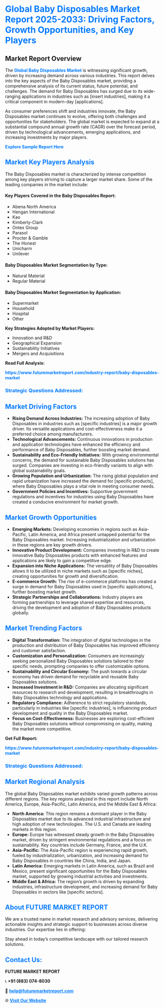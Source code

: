 <h1 style="color: #007BFF;">Global Baby Disposables Market Report 2025-2033: Driving Factors, Growth Opportunities, and Key Players</h1>

<section id="overview">
<h2>Market Report Overview</h2>
<p>The <a href="https://www.futuremarketreport.com/industry-report/baby-disposables-market" style="color: #007BFF; text-decoration: none;"><strong>Global Baby Disposables Market</strong></a> is witnessing significant growth, driven by increasing demand across various industries. This report delves into the key aspects of the Baby Disposables market, providing a comprehensive analysis of its current status, future potential, and challenges. The demand for Baby Disposables has surged due to its wide-ranging applications in industries such as [insert industries], making it a critical component in modern-day [applications].</p>
<p>As consumer preferences shift and industries innovate, the Baby Disposables market continues to evolve, offering both challenges and opportunities for stakeholders. The global market is expected to expand at a substantial compound annual growth rate (CAGR) over the forecast period, driven by technological advancements, emerging applications, and increasing investments by major players.</p>
</section>

<section id="overview">
<p><a href="https://www.futuremarketreport.com/request-sample/reportId=108192" style="color: #007BFF; text-decoration: none;"><strong>Explore Sample Report Here</strong></a></p>
</section>

<section id="key-players">
<h2 style="color: #007BFF;">Market Key Players Analysis</h2>
<p>The Baby Disposables market is characterized by intense competition among key players striving to capture a larger market share. Some of the leading companies in the market include:</p>
<h4>Key Players Covered in the Baby Disposables Report:</h4>
<ul><li>Abena North America</li><li>Hengan International</li><li>Kao</li><li>Kimberly-Clark</li><li>Ontex Group</li><li>Parasol</li><li>Procter &amp; Gamble</li><li>The Honest</li><li>Unicharm</li><li>Unilever</li></ul>
<h4>Baby Disposables Market Segmentation by Type:</h4>
<ul><li>Natural Material</li><li>Regular Material</li></ul>

<h4>Baby Disposables Market Segmentation by Application:</h4>
<ul><li>Supermarket</li><li>Household</li><li>Hospital</li><li>Other</li></ul>
<p><strong>Key Strategies Adopted by Market Players:</strong></p>
<ul>
<li>Innovation and R&D</li>
<li>Geographical Expansion</li>
<li>Sustainability Initiatives</li>
<li>Mergers and Acquisitions</li>
</ul>
</section>

<section>
<p><strong>Read Full Analysis: </strong></p><a href="https://www.futuremarketreport.com/industry-report/baby-disposables-market" style="color: #007BFF; text-decoration: none;"><strong>https://www.futuremarketreport.com/industry-report/baby-disposables-market</strong></a>
<h3 style="color: #007BFF;">Strategic Questions Addressed:</h3>
</section>

<section id="driving-factors">
<h2 style="color: #007BFF;">Market Driving Factors</h2>
<ul>
<li><strong>Rising Demand Across Industries:</strong> The increasing adoption of Baby Disposables in industries such as [specific industries] is a major growth driver. Its versatile applications and cost-effectiveness make it a preferred choice among manufacturers.</li>
<li><strong>Technological Advancements:</strong> Continuous innovations in production and application technologies have enhanced the efficiency and performance of Baby Disposables, further boosting market demand.</li>
<li><strong>Sustainability and Eco-Friendly Initiatives:</strong> With growing environmental concerns, the demand for sustainable Baby Disposables solutions has surged. Companies are investing in eco-friendly variants to align with global sustainability goals.</li>
<li><strong>Growing Population and Urbanization:</strong> The rising global population and rapid urbanization have increased the demand for [specific products], where Baby Disposables plays a vital role in meeting consumer needs.</li>
<li><strong>Government Policies and Incentives:</strong> Supportive government regulations and incentives for industries using Baby Disposables have created a conducive environment for market growth.</li>
</ul>
</section>

<section id="growth-opportunities">
<h2 style="color: #007BFF;">Market Growth Opportunities</h2>
<ul>
<li><strong>Emerging Markets:</strong> Developing economies in regions such as Asia-Pacific, Latin America, and Africa present untapped potential for the Baby Disposables market. Increasing industrialization and urbanization in these regions are key growth drivers.</li>
<li><strong>Innovative Product Development:</strong> Companies investing in R&D to create innovative Baby Disposables products with enhanced features and applications are likely to gain a competitive edge.</li>
<li><strong>Expansion into Niche Applications:</strong> The versatility of Baby Disposables allows it to be utilized in niche markets such as [specific niches], creating opportunities for growth and diversification.</li>
<li><strong>E-commerce Growth:</strong> The rise of e-commerce platforms has created a surge in demand for Baby Disposables used in [specific applications], further boosting market growth.</li>
<li><strong>Strategic Partnerships and Collaborations:</strong> Industry players are forming partnerships to leverage shared expertise and resources, driving the development and adoption of Baby Disposables products globally.</li>
</ul>
</section>

<section id="trending-factors">
<h2 style="color: #007BFF;">Market Trending Factors</h2>
<ul>
<li><strong>Digital Transformation:</strong> The integration of digital technologies in the production and distribution of Baby Disposables has improved efficiency and customer satisfaction.</li>
<li><strong>Customization and Personalization:</strong> Consumers are increasingly seeking personalized Baby Disposables solutions tailored to their specific needs, prompting companies to offer customizable options.</li>
<li><strong>Sustainability and Circular Economy:</strong> The push towards a circular economy has driven demand for recyclable and reusable Baby Disposables solutions.</li>
<li><strong>Increased Investment in R&D:</strong> Companies are allocating significant resources to research and development, resulting in breakthroughs in Baby Disposables technology and applications.</li>
<li><strong>Regulatory Compliance:</strong> Adherence to strict regulatory standards, particularly in industries like [specific industries], is influencing product development and quality in the Baby Disposables market.</li>
<li><strong>Focus on Cost-Effectiveness:</strong> Businesses are exploring cost-efficient Baby Disposables solutions without compromising on quality, making the market more competitive.</li>
</ul>
</section>

<section>
<p><strong>Get Full Report: </strong></p><a href="https://www.futuremarketreport.com/industry-report/baby-disposables-market" style="color: #007BFF; text-decoration: none;"><strong>https://www.futuremarketreport.com/industry-report/baby-disposables-market</strong></a>
<h3 style="color: #007BFF;">Strategic Questions Addressed:</h3>
</section>


<section id="regional-analysis">
<h2 style="color: #007BFF;">Market Regional Analysis</h2>
<p>The global Baby Disposables market exhibits varied growth patterns across different regions. The key regions analyzed in this report include North America, Europe, Asia-Pacific, Latin America, and the Middle East & Africa:</p>
<ul>
<li><strong>North America:</strong> This region remains a dominant player in the Baby Disposables market due to its advanced industrial infrastructure and high adoption of new technologies. The U.S. and Canada are leading markets in this region.</li>
<li><strong>Europe:</strong> Europe has witnessed steady growth in the Baby Disposables market, driven by stringent environmental regulations and a focus on sustainability. Key countries include Germany, France, and the U.K.</li>
<li><strong>Asia-Pacific:</strong> The Asia-Pacific region is experiencing rapid growth, fueled by industrialization, urbanization, and increasing demand for Baby Disposables in countries like China, India, and Japan.</li>
<li><strong>Latin America:</strong> Emerging markets in Latin America, such as Brazil and Mexico, present significant opportunities for the Baby Disposables market, supported by growing industrial activities and investments.</li>
<li><strong>Middle East & Africa:</strong> The region’s growth is driven by expanding industries, infrastructure development, and increasing demand for Baby Disposables in sectors like [specific sectors].</li>
</ul>
</section>

<footer>
<h2 style="color: #007BFF;">About FUTURE MARKET REPORT</h2>
<p>We are a trusted name in market research and advisory services, delivering actionable insights and strategic support to businesses across diverse industries. Our expertise lies in offering:</p>

<p>Stay ahead in today’s competitive landscape with our tailored research solutions.</p>

<h2 style="color: #007BFF;">Contact Us:</h2>
<p><strong>FUTURE MARKET REPORT</strong></p>
<p>📞 <strong>+91 (883) 074-8030</strong></p>
<p>📧 <strong><a href="mailto:help@futuremarketreport.com" style="color: #007BFF;">help@futuremarketreport.com</a></strong></p>
<p>🌐 <strong><a href="https://www.futuremarketreport.com/" style="color: #007BFF;">Visit Our Website</a></strong></p>
</footer>
